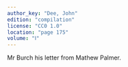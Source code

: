 ```yaml
---
author_key: "Dee, John"
edition: "compilation"
license: "CC0 1.0"
location: "page 175"
volume: "Ⅰ"
---
```

Mr Burch his letter from Mathew Palmer.
